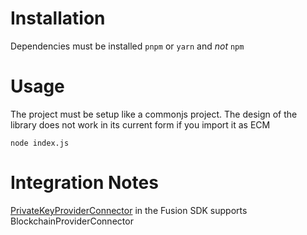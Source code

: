 # Installation
Dependencies must be installed `pnpm` or `yarn` and *not* `npm`

# Usage
The project must be setup like a commonjs project. The design of the library does not work in its current form if you import it as ECM

```
node index.js
```

# Integration Notes

[PrivateKeyProviderConnector](https://github.com/1inch/fusion-sdk/blob/bd6bbffffc632602e304ace33dc69c40256d7efa/src/connector/blockchain/private-key-provider.connector.ts#L7-L7) in the Fusion SDK supports BlockchainProviderConnector